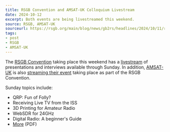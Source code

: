 ```yaml
---
title: RSGB Convention and AMSAT-UK Colloquium Livestream
date: 2024-10-12
excerpt: Both events are being livestreamed this weekend.
source: RSGB, AMSAT-UK
sourceurl: https://rsgb.org/main/blog/news/gb2rs/headlines/2024/10/11/rsgb-2024-convention-is-taking-place-this-weekend/
tags:
- post
- RSGB
- AMSAT-UK
---
```

The [RSGB Convention](http://rsgb.org/convention) taking place this weekend has a [livestream](http://rsgb.org/livestream) of presentations and interviews available through Sunday. In addition, [AMSAT-UK](https://amsat-uk.org/) is also [streaming their event](https://www.youtube.com/watch?v=uOHP2G_-ryU) taking place as part of the RSGB Convention.

Sunday topics include:

- QRP: Fun of Folly?
- Receiving Live TV from the ISS
- 3D Printing for Amateur Radio
- WebSDR for 24GHz
- Digital Radio: A beginner's Guide
- [More](https://rsgb.services//public/events/convention/RSGB_2024_Convention_Sunday_programme.pdf) (PDF)